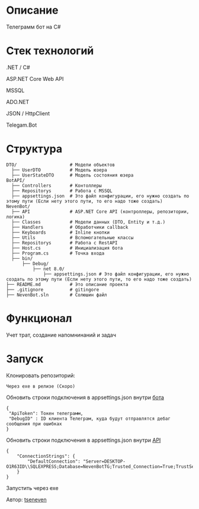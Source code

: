 # Описание
Телеграмм бот на C#

# Стек технологий
.NET / C#

ASP.NET Core Web API

MSSQL

ADO.NET

JSON / HttpClient

Telegam.Bot

# Структура
```
DTO/                    # Модели объектов
  ├── UserDTO           # Модель юзера
  ├── UserStateDTO      # Модель состояния юзера          
BotAPI/
  ├── Controllers       # Контоллеры
  ├── Repositorys       # Работа с MSSQL
  ├── appsettings.json  # Это файл конфигурации, его нужно создать по этому пути (Если нету этого пути, то его надо тоже создать)
NevenBot/
  ├── API               # ASP.NET Core API (контроллеры, репозитории, логика)
  ├── Classes           # Модели данных (DTO, Entity и т.д.)
  ├── Handlers          # Обработчики callback
  ├── Keyboards         # Inline кнопки
  ├── Utils             # Вспомогательные классы
  ├── Repositorys       # Работа с RestAPI
  ├── Host.cs           # Инициализация бота
  ├── Program.cs        # Точка входа
  ├── bin/
      ├── Debug/
          ├── net 8.0/
              ├── appsettings.json # Это файл конфигурации, его нужно создать по этому пути (Если нету этого пути, то его надо тоже создать)
├── README.md           # Это описание проекта
├── .gitignore          # gitingore
├── NevenBot.sln        # Солюшин файл
```

# Функционал
Учет трат, создание напомнинаний и задач

# Запуск
Клонировать репозиторий:
```
Через exe в релизе (Скоро)
```
Обновить строки подключения в appsettings.json внутри [бота](https://github.com/tseneven/NevenBot/tree/main/NevenBot)

```
{
 "ApiToken": Токен телеграмм,
 "DebugID" : ID клиента Телеграм, куда будут отправлятся дебаг сообщения при ошибках
}
```

Обновить строки подключения в appsettings.json внутри [API](https://github.com/tseneven/NevenBot/tree/main/BotAPI)

```
{
	"ConnectionStrings": {
		"DefaultConnection": "Server=DESKTOP-O1R63ID\\SQLEXPRESS;Database=NevenBotTG;Trusted_Connection=True;TrustServerCertificate=True;"
	}
}
```
Запустить через exe


Автор: [tseneven](https://github.com/tseneven)
